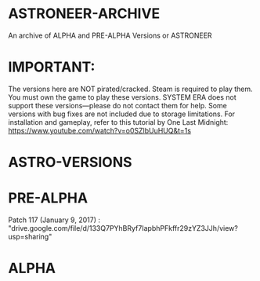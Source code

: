 # ASTRONEER-ARCHIVE
An archive of ALPHA and PRE-ALPHA Versions or ASTRONEER

# IMPORTANT:

The versions here are NOT pirated/cracked. Steam is required to play them.
You must own the game to play these versions.
SYSTEM ERA does not support these versions—please do not contact them for help.
Some versions with bug fixes are not included due to storage limitations.
For installation and gameplay, refer to this tutorial by One Last Midnight:
https://www.youtube.com/watch?v=o0SZlbUuHUQ&t=1s

# ASTRO-VERSIONS


# PRE-ALPHA
   Patch 117 (January 9, 2017) : "drive.google.com/file/d/133Q7PYhBRyf7IapbhPFkffr29zYZ3JJh/view?usp=sharing"

# ALPHA
